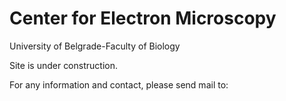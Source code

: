 # Center for Electron Microscopy
University of Belgrade-Faculty of Biology


Site is under construction.

For any information and contact, please send mail to: 

